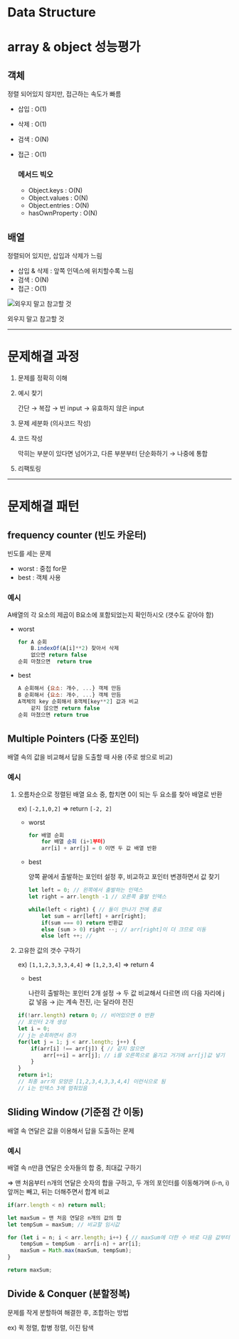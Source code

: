 # Data Structure

# array & object 성능평가

## 객체

정렬 되어있지 않지만, 접근하는 속도가 빠름

- 삽입 : O(1)
- 삭제 : O(1)
- 검색 : O(N)
- 접근 : O(1)
    
    ### 메서드 빅오
    
    - Object.keys : O(N)
    - Object.values : O(N)
    - Object.entries : O(N)
    - hasOwnProperty : O(N)

## 배열

정렬되어 있지만, 삽입과 삭제가 느림

- 삽입 & 삭제 : 앞쪽 인덱스에 위치할수록 느림
- 검색 : O(N)
- 접근 : O(1)

![외우지 말고 참고할 것 ](Data%20Structure%20cc363cc228734795b269e43efcdf93ea/Untitled.png)

외우지 말고 참고할 것 

---

# 문제해결 과정

1. 문제를 정확히 이해
2. 예시 찾기
    
    간단 → 복잡 → 빈 input → 유효하지 않은 input
    
3. 문제 세분화 (의사코드 작성)
4. 코드 작성
    
    막히는 부분이 있다면 넘어가고, 다른 부분부터 단순화하기 → 나중에 통합
    
5. 리팩토링

---

# 문제해결 패턴

## frequency counter (빈도 카운터)

빈도를 세는 문제

- worst : 중첩 for문
- best : 객체 사용

### 예시

A배열의 각 요소의 제곱이 B요소에 포함되었는지 확인하시오 (갯수도 같아야 함)

- worst
    
    ```jsx
    for A 순회
    	B.indexOf(A[i]**2) 찾아서 삭제
    	없으면 return false
    순회 마쳤으면  return true
    ```
    
- best
    
    ```jsx
    A 순회해서 {요소: 개수, ...} 객체 만듬
    B 순회해서 {요소: 개수, ...} 객체 만듬
    A객체의 key 순회해서 B객체[key**2] 값과 비교
    	같지 않으면 return false
    순회 마쳤으면 return true
    ```
    

## Multiple Pointers (다중 포인터)

배열 속의 값을 비교해서 답을 도출할 때 사용 (주로 쌍으로 비교)

### 예시

1. 오름차순으로 정렬된 배열 요소 중, 합치면 0이 되는 두 요소를 찾아 배열로 반환
    
    ex) `[-2,1,0,2]` ⇒ return `[-2, 2]`
    
    - worst
        
        ```jsx
        for 배열 순회
        	for 배열 순회 (i+1부터)
        	arr[i] + arr[j] = 0 이면 두 값 배열 반환 
        ```
        
    - best
        
        양쪽 끝에서 출발하는 포인터 설정 후, 비교하고 포인터 변경하면서 값 찾기
        
        ```jsx
        let left = 0; // 왼쪽에서 출발하는 인덱스
        let right = arr.length -1 // 오른쪽 출발 인덱스
        
        while(left < right) { // 둘이 만나기 전에 종료
        	let sum = arr[left] + arr[right];
        	if(sum === 0) return 반환값
        	else (sum > 0) right --; // arr[right]이 더 크므로 이동
        	else left ++; // 
        ```
        
    
2. 고유한 값의 갯수 구하기
    
    ex) `[1,1,2,3,3,3,4,4]` ⇒ `[1,2,3,4]` ⇒ return 4
    
    - best
        
        나란히 출발하는 포인터 2개 설정 → 두 값 비교해서 다르면 i의 다음 자리에 j 값 넣음 → j는 계속 전진, i는 달라야 전진
        
    
    ```jsx
    if(!arr.length) return 0; // 비어있으면 0 반환
    // 포인터 2개 생성
    let i = 0;
    // j는 순회하면서 증가
    for(let j = 1; j < arr.length; j++) {
        if(arr[i] !== arr[j]) { // 같지 않으면
            arr[++i] = arr[j]; // i를 오른쪽으로 옮기고 거기에 arr[j]값 넣기
        }
    }
    return i+1; 
    // 최종 arr의 모양은 [1,2,3,4,3,3,4,4] 이런식으로 됨
    // i는 인덱스 3에 멈춰있음
    ```
    

## Sliding Window (기준점 간 이동)

배열 속 연달은 값을 이용해서 답을 도출하는 문제

### 예시

배열 속 n만큼 연달은 숫자들의 합 중, 최대값 구하기

⇒ 맨 처음부터 n개의 연달은 숫자의 합을 구하고, 두 개의 포인터를 이동해가며 (i-n, i) 앞꺼는 빼고, 뒤는 더해주면서 합계 비교

```jsx
if(arr.length < n) return null;

let maxSum = 맨 처음 연달은 n개의 값의 합
let tempSum = maxSum; // 비교할 임시값

for (let i = n; i < arr.length; i++) { // maxSum에 더한 수 바로 다음 값부터 순회
	tempSum = tempSum - arr[i-n] + arr[i];
	maxSum = Math.max(maxSum, tempSum);
}

return maxSum;
```

## Divide & Conquer (분할정복)

문제를 작게 분할하여 해결한 후, 조합하는 방법

ex) 퀵 정렬, 합병 정렬, 이진 탐색